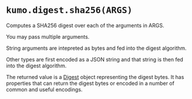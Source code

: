 # `kumo.digest.sha256(ARGS)`

Computes a SHA256 digest over each of the arguments in ARGS.

You may pass multiple arguments.

String arguments are intepreted as bytes and fed into the digest algorithm.

Other types are first encoded as a JSON string and that string is then fed
into the digest algorithm.

The returned value is a [Digest](index.md) object representing the digest
bytes. It has properties that can return the digest bytes or encoded in
a number of common and useful encodings.
